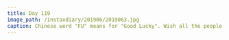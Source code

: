 ```yaml
---
title: Day 119
image_path: /instaxdiary/201906/2019063.jpg
caption: Chinese word "FU" means for "Good Lucky". Wish all the people that suffered #coronavirus  will healthy and safe.
---
```


